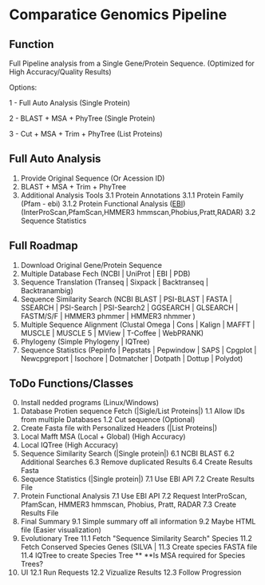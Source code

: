 # Comparatice Genomics Pipeline

## Function
Full Pipeline analysis from a Single Gene/Protein Sequence. (Optimized for High Accuracy/Quality Results)

Options:

1 - Full Auto Analysis (Single Protein)

2 - BLAST + MSA + PhyTree (Single Protein)

3 - Cut + MSA + Trim + PhyTree (List Proteins)

## Full Auto Analysis
1. Provide Original Sequence (Or Acession ID)
2. BLAST + MSA + Trim + PhyTree
3. Additional Analysis Tools
   3.1 Protein Annotations
      3.1.1 Protein Family (Pfam - ebi)
      3.1.2 Protein Functional Analysis ([EBI](https://www.ebi.ac.uk/jdispatcher/pfa)) (InterProScan,PfamScan,HMMER3 hmmscan,Phobius,Pratt,RADAR)
   3.2 Sequence Statistics
   

## Full Roadmap
1. Download Original Gene/Protein Sequence
2. Multiple Database Fech (NCBI | UniProt | EBI | PDB)
3. Sequence Translation (Transeq | Sixpack | Backtranseq | Backtranambig)
4. Sequence Similarity Search (NCBI BLAST | PSI-BLAST | FASTA | SSEARCH | PSI-Search | PSI-Search2 | GGSEARCH | GLSEARCH | FASTM/S/F | HMMER3 phmmer | HMMER3 nhmmer )
5. Multiple Sequence Alignment (Clustal Omega | Cons | Kalign | MAFFT | MUSCLE | MUSCLE 5 | MView | T-Coffee | WebPRANK)
6. Phylogeny (Simple Phylogeny | IQTree)
7. Sequence Statistics (Pepinfo | Pepstats | Pepwindow | SAPS | Cpgplot | Newcpgreport | Isochore | Dotmatcher | Dotpath | Dottup | Polydot)

## ToDo Functions/Classes
0. Install nedded programs (Linux/Windows)
1. Database Protien sequence Fetch (|Sigle/List Proteins|)
   1.1 Allow IDs from multiple Databases
   1.2 Cut sequence (Optional)
2. Create Fasta file with Personalized Headers (|List Proteins|)
4. Local Mafft MSA (Local + Global) (High Accuracy)
5. Local IQTree (High Accuracy)
6. Sequence Similarity Search (|Single protein|)
   6.1 NCBI BLAST
   6.2 Additional Searches
   6.3 Remove duplicated Results
   6.4 Create Results Fasta
8. Sequence Statistics (|Single protein|)
   7.1 Use EBI API
   7.2 Create Results File
9. Protein Functional Analysis
   7.1 Use EBI API
   7.2 Request InterProScan, PfamScan, HMMER3 hmmscan, Phobius, Pratt, RADAR
   7.3 Create Results File
10. Final Summary
   9.1 Simple summary off all information
   9.2 Maybe HTML file (Easier visualization)
11. Evolutionary Tree
   11.1 Fetch "Sequence Similarity Search" Species
   11.2 Fetch Conserved Species Genes (SILVA |
   11.3 Create species FASTA file
   11.4 IQTree to create Species Tree **
   **Is MSA required for Species Trees?
12. UI
   12.1 Run Requests
   12.2 Vizualize Results
   12.3 Follow Progression

